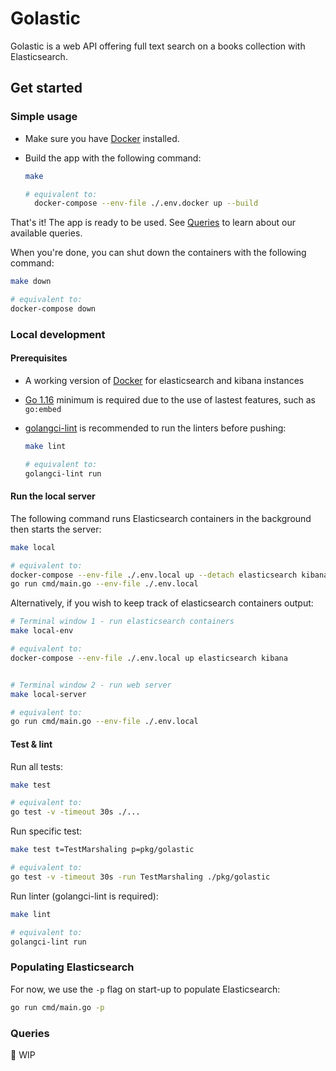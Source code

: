 # Golastic

Golastic is a web API offering full text search on a books collection with Elasticsearch.

## Get started

### Simple usage

- Make sure you have [Docker](https://docs.docker.com/get-docker/) installed.

- Build the app with the following command:

  ```sh
  make

  # equivalent to:
	docker-compose --env-file ./.env.docker up --build
  ```

That's it! The app is ready to be used.
See [Queries](#queries) to learn about our available queries.

When you're done, you can shut down the containers with the following command:

```sh
make down

# equivalent to:
docker-compose down
```

### Local development

#### Prerequisites

- A working version of [Docker](https://docs.docker.com/get-docker/) for elasticsearch and kibana instances

- [Go 1.16](https://golang.org/doc/install) minimum is required due to the use of lastest features, such as `go:embed`

- [golangci-lint](https://golangci-lint.run/) is recommended to run the linters before pushing:

  ```sh
  make lint

  # equivalent to:
  golangci-lint run
  ```

#### Run the local server

The following command runs Elasticsearch containers in the background then starts the server:

```sh
make local

# equivalent to:
docker-compose --env-file ./.env.local up --detach elasticsearch kibana && \
go run cmd/main.go --env-file ./.env.local
```

Alternatively, if you wish to keep track of elasticsearch containers output:

```sh
# Terminal window 1 - run elasticsearch containers
make local-env

# equivalent to:
docker-compose --env-file ./.env.local up elasticsearch kibana


# Terminal window 2 - run web server
make local-server

# equivalent to:
go run cmd/main.go --env-file ./.env.local
```

#### Test & lint

Run all tests:

```sh
make test

# equivalent to:
go test -v -timeout 30s ./... 
```

Run specific test:

```sh
make test t=TestMarshaling p=pkg/golastic

# equivalent to:
go test -v -timeout 30s -run TestMarshaling ./pkg/golastic
```

Run linter (golangci-lint is required):

```sh
make lint

# equivalent to:
golangci-lint run
```

### Populating Elasticsearch

For now, we use the `-p` flag on start-up to populate Elasticsearch:

```sh
go run cmd/main.go -p
```

### Queries

:construction: WIP

